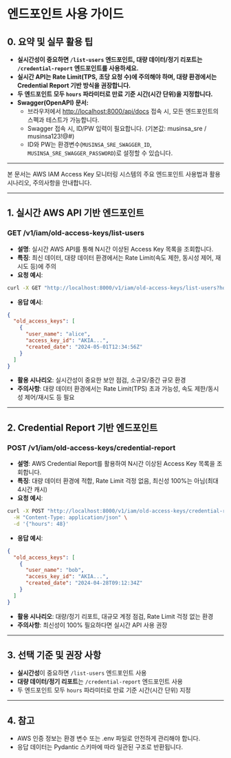 # 엔드포인트 사용 가이드

## 0. 요약 및 실무 활용 팁

- **실시간성이 중요하면 `/list-users` 엔드포인트, 대량 데이터/정기 리포트는 `/credential-report` 엔드포인트를 사용하세요.**
- **실시간 API는 Rate Limit(TPS, 초당 요청 수)에 주의해야 하며, 대량 환경에서는 Credential Report 기반 방식을 권장합니다.**
- **두 엔드포인트 모두 `hours` 파라미터로 만료 기준 시간(시간 단위)을 지정합니다.**
- **Swagger(OpenAPI) 문서:**
  - 브라우저에서 [http://localhost:8000/api/docs](http://localhost:8000/api/docs) 접속 시, 모든 엔드포인트의 스펙과 테스트가 가능합니다.
  - Swagger 접속 시, ID/PW 입력이 필요합니다. (기본값: musinsa_sre / musinsa123!@#)
  - ID와 PW는 환경변수(`MUSINSA_SRE_SWAGGER_ID`, `MUSINSA_SRE_SWAGGER_PASSWORD`)로 설정할 수 있습니다.

---

본 문서는 AWS IAM Access Key 모니터링 시스템의 주요 엔드포인트 사용법과 활용 시나리오, 주의사항을 안내합니다.

---

## 1. 실시간 AWS API 기반 엔드포인트

### GET /v1/iam/old-access-keys/list-users

- **설명**: 실시간 AWS API를 통해 N시간 이상된 Access Key 목록을 조회합니다.
- **특징**: 최신 데이터, 대량 데이터 환경에서는 Rate Limit(속도 제한, 동시성 제어, 재시도 등)에 주의
- **요청 예시**:

```bash
curl -X GET "http://localhost:8000/v1/iam/old-access-keys/list-users?hours=48"
```

- **응답 예시**:

```json
{
  "old_access_keys": [
    {
      "user_name": "alice",
      "access_key_id": "AKIA...",
      "created_date": "2024-05-01T12:34:56Z"
    }
  ]
}
```

- **활용 시나리오**: 실시간성이 중요한 보안 점검, 소규모/중간 규모 환경
- **주의사항**: 대량 데이터 환경에서는 Rate Limit(TPS) 초과 가능성, 속도 제한/동시성 제어/재시도 등 필요

---

## 2. Credential Report 기반 엔드포인트

### POST /v1/iam/old-access-keys/credential-report

- **설명**: AWS Credential Report를 활용하여 N시간 이상된 Access Key 목록을 조회합니다.
- **특징**: 대량 데이터 환경에 적합, Rate Limit 걱정 없음, 최신성 100%는 아님(최대 4시간 캐시)
- **요청 예시**:

```bash
curl -X POST "http://localhost:8000/v1/iam/old-access-keys/credential-report" \
  -H "Content-Type: application/json" \
  -d '{"hours": 48}'
```

- **응답 예시**:

```json
{
  "old_access_keys": [
    {
      "user_name": "bob",
      "access_key_id": "AKIA...",
      "created_date": "2024-04-28T09:12:34Z"
    }
  ]
}
```

- **활용 시나리오**: 대량/정기 리포트, 대규모 계정 점검, Rate Limit 걱정 없는 환경
- **주의사항**: 최신성이 100% 필요하다면 실시간 API 사용 권장

---

## 3. 선택 기준 및 권장 사항

- **실시간성**이 중요하면 `/list-users` 엔드포인트 사용
- **대량 데이터/정기 리포트**는 `/credential-report` 엔드포인트 사용
- 두 엔드포인트 모두 `hours` 파라미터로 만료 기준 시간(시간 단위) 지정

---

## 4. 참고

- AWS 인증 정보는 환경 변수 또는 .env 파일로 안전하게 관리해야 합니다.
- 응답 데이터는 Pydantic 스키마에 따라 일관된 구조로 반환됩니다.
